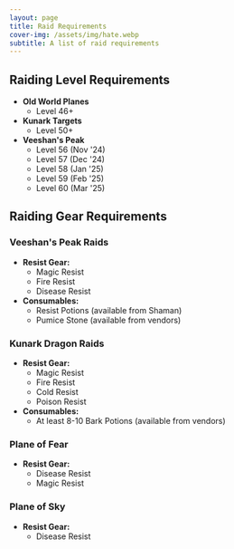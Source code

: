 ```yaml
---
layout: page
title: Raid Requirements
cover-img: /assets/img/hate.webp
subtitle: A list of raid requirements
---
```


## Raiding Level Requirements

- **Old World Planes**
	- Level 46+
- **Kunark Targets**
	- Level 50+
- **Veeshan's Peak**
	- Level 56 (Nov '24)
    - Level 57 (Dec '24)
    - Level 58 (Jan '25)
    - Level 59 (Feb '25)
    - Level 60 (Mar '25)

## Raiding Gear Requirements

### Veeshan's Peak Raids
- **Resist Gear:**
  - Magic Resist
  - Fire Resist
  - Disease Resist
- **Consumables:**
  - Resist Potions (available from Shaman)
  - Pumice Stone (available from vendors)

### Kunark Dragon Raids
- **Resist Gear:**
  - Magic Resist
  - Fire Resist
  - Cold Resist
  - Poison Resist
- **Consumables:**
  - At least 8-10 Bark Potions (available from vendors)

### Plane of Fear
- **Resist Gear:**
  - Disease Resist
  - Magic Resist

### Plane of Sky
- **Resist Gear:**
  - Disease Resist

